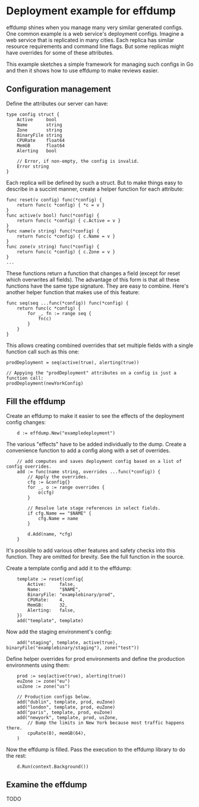 # Deployment example for effdump

effdump shines when you manage many very similar generated configs.
One common example is a web service's deployment configs.
Imagine a web service that is replicated in many cities.
Each replica has similar resource requirements and command line flags.
But some replicas might have overrides for some of these attributes.

This example sketches a simple framework for managing such configs in Go and then it shows how to use effdump to make reviews easier.

## Configuration management

Define the attributes our server can have:

```
type config struct {
	Active     bool
	Name       string
	Zone       string
	BinaryFile string
	CPURate    float64
	MemGB      float64
	Alerting   bool

	// Error, if non-empty, the config is invalid.
	Error string
}
```

Each replica will be defined by such a struct.
But to make things easy to describe in a succint manner, create a helper function for each attribute:

```
func reset(v config) func(*config) {
	return func(c *config) { *c = v }
}
func active(v bool) func(*config) {
	return func(c *config) { c.Active = v }
}
func name(v string) func(*config) {
	return func(c *config) { c.Name = v }
}
func zone(v string) func(*config) {
	return func(c *config) { c.Zone = v }
}
...
```

These functions return a function that changes a field (except for reset which overwrites all fields).
The advantage of this form is that all these functions have the same type signature.
They are easy to combine.
Here's another helper function that makes use of this feature:

```
func seq(seq ...func(*config)) func(*config) {
	return func(c *config) {
		for _, fn := range seq {
			fn(c)
		}
	}
}
```

This allows creating combined overrides that set multiple fields with a single function call such as this one:

```
prodDeployment = seq(active(true), alerting(true))

// Appying the "prodDeployment" attributes on a config is just a function call:
prodDeployment(newYorkConfig)
```

## Fill the effdump

Create an effdump to make it easier to see the effects of the deployment config changes:

```
	d := effdump.New("exampledeployment")
```

The various "effects" have to be added individually to the dump.
Create a convenience function to add a config along with a set of overrides.

```
	// add computes and saves deployment config based on a list of config overrides.
	add := func(name string, overrides ...func(*config)) {
		// Apply the overrides.
		cfg := &config{}
		for _, o := range overrides {
			o(cfg)
		}

		// Resolve late stage references in select fields.
		if cfg.Name == "$NAME" {
			cfg.Name = name
		}

		d.Add(name, *cfg)
	}
```

It's possible to add various other features and safety checks into this function.
They are omitted for brevity.
See the full function in the source.

Create a template config and add it to the effdump:

```
	template := reset(config{
		Active:     false,
		Name:       "$NAME",
		BinaryFile: "examplebinary/prod",
		CPURate:    4,
		MemGB:      32,
		Alerting:   false,
	})
	add("template", template)
```

Now add the staging environment's config:

```
	add("staging", template, active(true), binaryFile("examplebinary/staging"), zone("test"))
```

Define helper overrides for prod environments and define the production environments using them:

```
	prod := seq(active(true), alerting(true))
	euZone := zone("eu")
	usZone := zone("us")

	// Production configs below.
	add("dublin", template, prod, euZone)
	add("london", template, prod, euZone)
	add("paris", template, prod, euZone)
	add("newyork", template, prod, usZone,
		// Bump the limits in New York because most traffic happens there.
		cpuRate(8), memGB(64),
	)
```

Now the effdump is filled.
Pass the execution to the effdump library to do the rest:

```
	d.Run(context.Background())
```

## Examine the effdump

TODO
